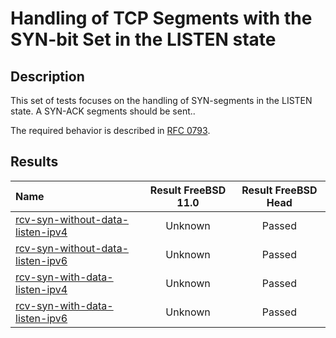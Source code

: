 # Handling of TCP Segments with the SYN-bit Set in the LISTEN state

## Description
This set of tests focuses on the handling of SYN-segments in the LISTEN state.
A SYN-ACK segments should be sent..

The required behavior is described in [RFC 0793](https://tools.ietf.org/html/rfc793#section-3.9).

## Results

| Name                                                                                                                                                                                   | Result FreeBSD 11.0 | Result FreeBSD Head |
|:---------------------------------------------------------------------------------------------------------------------------------------------------------------------------------------|:-------------------:|:-------------------:|
|[rcv-syn-without-data-listen-ipv4](rcv-syn-without-data-listen-ipv4.pkt "Ensure that the reception of a SYN-segment in the CLOSED state does trigger the sending of a SYN-ACK-segment") | Unknown             | Passed              |
|[rcv-syn-without-data-listen-ipv6](rcv-syn-without-data-listen-ipv6.pkt "Ensure that the reception of a SYN-segment in the CLOSED state does trigger the sending of a SYN-ACK-segment") | Unknown             | Passed              |
|[rcv-syn-with-data-listen-ipv4](rcv-syn-with-data-listen-ipv4.pkt "Ensure that the reception of a SYN-segment in the CLOSED state does trigger the sending of a SYN-ACK-segment")       | Unknown             | Passed              |
|[rcv-syn-with-data-listen-ipv6](rcv-syn-with-data-listen-ipv6.pkt "Ensure that the reception of a SYN-segment in the CLOSED state does trigger the sending of a SYN-ACK-segment")       | Unknown             | Passed              |
